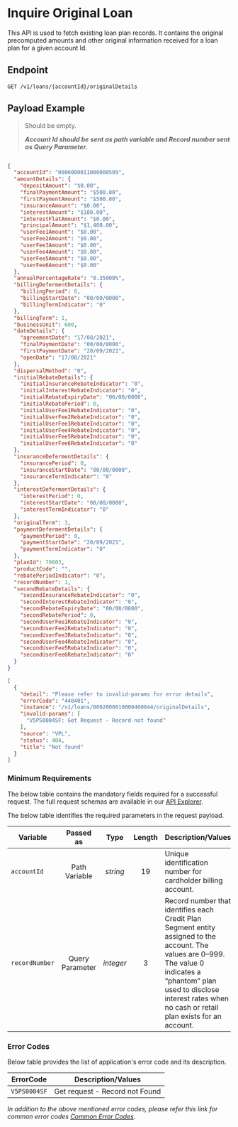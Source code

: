 # Inquire Original Loan

This API is used to fetch existing loan plan records. It contains the original precomputed amounts and other original information received for a loan plan for a given account Id.

## Endpoint

`GET /v1/loans/{accountId}/originalDetails`

## Payload Example

<!--
type: tab
titles: Request, Response, Error
-->

>Should be empty.
>
>***Account Id should be sent as path variable and Record number sent as Query Parameter.***

<!--
type: tab
-->

```json

{
  "accountId": "0006000011000000509",
  "amountDetails": {
    "depositAmount": "$0.00",
    "finalPaymentAmount": "$500.00",
    "firstPaymentAmount": "$500.00",
    "insuranceAmount": "$0.00",
    "interestAmount": "$100.00",
    "interestFlatAmount": "$0.00",
    "principalAmount": "$1,400.00",
    "userFee1Amount": "$0.00",
    "userFee2Amount": "$0.00",
    "userFee3Amount": "$0.00",
    "userFee4Amount": "$0.00",
    "userFee5Amount": "$0.00",
    "userFee6Amount": "$0.00"
  },
  "annualPercentageRate": "0.35000%",
  "billingDefermentDetails": {
    "billingPeriod": 0,
    "billingStartDate": "00/00/0000",
    "billingTermIndicator": "0"
  },
  "billingTerm": 1,
  "businessUnit": 600,
  "dateDetails": {
    "agreementDate": "17/08/2021",
    "finalPaymentDate": "00/00/0000",
    "firstPaymentDate": "20/09/2021",
    "openDate": "17/08/2021"
  },
  "dispersalMethod": "0",
  "initialRebateDetails": {
    "initialInsuranceRebateIndicator": "0",
    "initialInterestRebateIndicator": "0",
    "initialRebateExpiryDate": "00/00/0000",
    "initialRebatePeriod": 0,
    "initialUserFee1RebateIndicator": "0",
    "initialUserFee2RebateIndicator": "0",
    "initialUserFee3RebateIndicator": "0",
    "initialUserFee4RebateIndicator": "0",
    "initialUserFee5RebateIndicator": "0",
    "initialUserFee6RebateIndicator": "0"
  },
  "insuranceDefermentDetails": {
    "insurancePeriod": 0,
    "insuranceStartDate": "00/00/0000",
    "insuranceTermIndicator": "0"
  },
  "interestDefermentDetails": {
    "interestPeriod": 0,
    "interestStartDate": "00/00/0000",
    "interestTermIndicator": "0"
  },
  "originalTerm": 3,
  "paymentDefermentDetails": {
    "paymentPeriod": 0,
    "paymentStartDate": "20/09/2021",
    "paymentTermIndicator": "0"
  },
  "planId": 70003,
  "productCode": "",
  "rebatePeriodIndicator": "0",
  "recordNumber": 1,
  "secondRebateDetails": {
    "secondInsuranceRebateIndicator": "0",
    "secondInterestRebateIndicator": "0",
    "secondRebateExpiryDate": "00/00/0000",
    "secondRebatePeriod": 0,
    "secondUserFee1RebateIndicator": "0",
    "secondUserFee2RebateIndicator": "0",
    "secondUserFee3RebateIndicator": "0",
    "secondUserFee4RebateIndicator": "0",
    "secondUserFee5RebateIndicator": "0",
    "secondUserFee6RebateIndicator": "0"
  }
}

```

<!--
type: tab
-->

```json
[
  {
    "detail": "Please refer to invalid-params for error details",
    "errorCode": "440401",
    "instance": "/v1/loans/0002000010000400044/originalDetails",
    "invalid-params": [
      "V5PS0004SF: Get Request - Record not found"
    ],
    "source": "VPL",
    "status": 404,
    "title": "Not found"
  }
]

```

<!-- type: tab-end -->

### Minimum Requirements

The below table contains the mandatory fields required for a successful request. The full request schemas are available in our [API Explorer](../api/?type=get&path=/v1/loans/{accountId}/originalDetails).

The below table identifies the required parameters in the request payload.

| Variable | Passed as | Type | Length | Description/Values |
| -------- | :-------: | :--: | :------------: | ------------------ |
| `accountId` | Path Variable | *string* | 19 | Unique identification number for cardholder billing account.|
| `recordNumber` | Query Parameter | *integer*| 3 | Record number that identifies each Credit Plan Segment entity assigned to the account. The values are 0–999. The value 0 indicates a “phantom” plan used to disclose interest rates when no cash or retail plan exists for an account.|

### Error Codes

Below table provides the list of application's error code and its description.

| ErrorCode |  Description/Values |
| --------  | ------------------ |
| `V5PS0004SF` | Get request - Record not Found |  

*In addition to the above mentioned error codes, please refer this link for common error codes [Common Error Codes](?path=docs/Common_Error_Code.md).*
